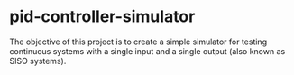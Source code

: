 # pid-controller-simulator
The objective of this project is to create a simple simulator for testing continuous systems with a single input and a single output (also known as SISO systems).

